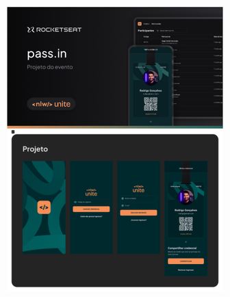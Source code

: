 <img src="/assets/to_readme/computer-banner-passin.png">
<img src="/assets/to_readme/screens-mobile-passin.png">
